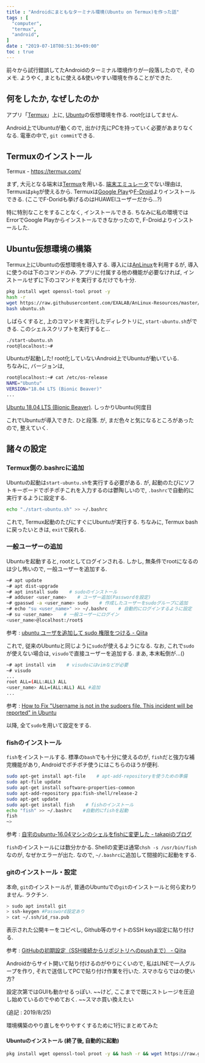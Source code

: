 ```yaml
---
title : "Androidにまともなターミナル環境(Ubuntu on Termux)を作った話"
tags : [
  "computer",
  "termux",
  "android",
]
date : "2019-07-18T08:51:36+09:00"
toc : true
---
```


前々から試行錯誤してたAndroidのターミナル環境作りが一段落したので, 
そのメモ. ようやく, まともに使える&使いやすい環境を作ることができた.
<!--more-->



## 何をしたか, なぜしたのか

アプリ「[Termux](https://termux.com/)」上に, [Ubuntu](https://ubuntu.com/)の仮想環境を作る. root化はしてません.   

Android上でUbuntuが動くので, 出かけ先にPCを持っていく必要があまりなくなる. 電車の中で, ``git commit``できる.   

## Termuxのインストール

Termux - https://termux.com/

まず, 大元となる端末は[Termux](https://termux.com/)を用いる. [端末エミュレータ](https://play.google.com/store/apps/details?id=jackpal.androidterm&hl=ja)でない理由は, Termuxは``pkg``が使えるから.
Termuxは[Google Play](https://play.google.com/store/apps/details?id=com.termux)や[F-Droid](https://f-droid.org/packages/com.termux/)よりインストールできる. (ここでF-Doridも挙げるのはHUAWEIユーザーだから...?)

特に特別なことをすることなく, インストールできる. ちなみに私の環境ではErrorでGoogle Playからインストールできなかったので, F-Droidよりインストールした.

## Ubuntu仮想環境の構築

Termux上にUbuntuの仮想環境を導入する. 導入には[AnLinux](https://github.com/EXALAB/AnLinux-App)を利用するが, 導入に使うのは下のコマンドのみ. アプリに付属する他の機能が必要なければ, インストールせずに下のコマンドを実行するだけでも十分.

```sh
pkg install wget openssl-tool proot -y
hash -r
wget https://raw.githubusercontent.com/EXALAB/AnLinux-Resources/master/Scripts/Installer/Ubuntu/ubuntu.sh
bash ubuntu.sh
```
しばらくすると, 上のコマンドを実行したディレクトリに, ``start-ubuntu.sh``ができる. このシェルスクリプトを実行すると...

```sh
./start-ubuntu.sh
root@localhost:~# 
```

Ubuntuが起動した! root化していないAndroid上でUbuntuが動いている.   
ちなみに, バージョンは, 

```sh
root@localhost:~# cat /etc/os-release
NAME="Ubuntu"
VERSION="18.04 LTS (Bionic Beaver)"
...
```

[Ubuntu 18.04 LTS (Bionic Beaver)](http://releases.ubuntu.com/18.04/). しっかりUbuntu(何度目

これでUbuntuが導入できた. ひと段落. が, まだ色々と気になるところがあったので, 整えていく.

## 諸々の設定

### Termux側の.bashrcに追加

Ubuntuの起動は``start-ubuntu.sh``を実行する必要がある. が, 起動のたびにソフトキーボードでポチポチこれを入力するのは鬱陶しいので, ``.bashrc``で自動的に実行するように設定する.

```sh
echo "./start-ubuntu.sh" >> ~/.bashrc
```

これで, Termux起動のたびにすぐにUbuntuが実行する. ちなみに, Termux bashに戻ったいときは, ``exit``で戻れる.

### 一般ユーザーの追加

Ubuntuを起動すると, rootとしてログインされる. しかし, 無条件でrootになるのは少し怖いので, 一般ユーザーを追加する.

```sh
~# apt update
~# apt dist-upgrade
~# apt install sudo    # sudoのインストール
~# adduser <user_name>    # ユーザー追加(Passwordを設定)
~# gpasswd -a <user_name> sudo    # 作成したユーザーをsudoグループに追加
~# echo "su <user_name>" >> ~/.bashrc    # 自動的にログインするように設定
~# su <user_name>    # 一般ユーザーにログイン
<user_name>@localhost:/root$ 
```

参考 : [ubuntu ユーザを追加して sudo 権限をつける - Qiita](https://qiita.com/white_aspara25/items/c1b9d02310b4731bfbaa)

これで, 従来のUbuntuと同じように``sudo``が使えるようになる.
なお, これで``sudo``が使えない場合は, ``visudo``で直接ユーザーを追加する. まあ, 本末転倒が...()

```sh
~# apt install vim    # visudoにはvimなどが必要
~# visudo
...
root ALL=(ALL:ALL) ALL
<user_name> ALL=(ALL:ALL) ALL #追加
...
```

参考 : [How to Fix "Username is not in the sudoers file. This incident will be reported" in Ubuntu](https://www.tecmint.com/fix-user-is-not-in-the-sudoers-file-the-incident-will-be-reported-ubuntu/)

以降, 全て``sudo``を用いて設定をする.

### fishのインストール

``fish``をインストールする. 標準の``bash``でも十分に使えるのが, ``fish``だと強力な補完機能があり, Androidでポチポチ使うにはこちらのほうが便利.

```sh
sudo apt-get install apt-file    # apt-add-repositoryを使うための準備
sudo apt-file update
sudo apt-get install software-properties-common
sudo apt-add-repository ppa:fish-shell/release-2
sudo apt-get update
sudo apt-get install fish    # fishのインストール
echo "fish" >> ~/.bashrc    #自動的にfishを起動
fish
~>
```

参考 : [自宅のubuntu-16.04マシンのシェルをfishに変更した - takapiのブログ](http://takapi86.hatenablog.com/entry/2017/05/28/124642)

``fish``のインストールには数分かかる. Shellの変更は通常``chsh -s /usr/bin/fish``なのが, なぜかエラーが出た. なので, ``~/.bashrc``に追加して間接的に起動をする.

### gitのインストール・設定

本命, ``git``のインストールが, 普通のUbuntuでの``git``のインストールと何ら変わりません. ラクチン.

```sh
> sudo apt install git
> ssh-keygen #Password設定あり
> cat ~/.ssh/id_rsa.pub
```
表示された公開キーをコピペし, Github等のサイトのSSH keys設定に貼り付ける.

参考 : [GitHubの初期設定（SSH接続からリポジトリへのpushまで） - Qiita](https://qiita.com/drapon/items/441e18452b25060d61f1)

Androidからサイト開いて貼り付けるのがやりにくいので, 私はLINEで一人グループを作り, それで送信してPCで貼り付け作業を行いた. スマホならではの使い方?

設定次第ではGUIも動かせるっぽい. ~~けど, ここまでで既にストレージを圧迫し始めているのでやめておく. ~~スマホ買い換えたい

(追記 : 2019/8/25)

環境構築のやり直しをやりやすくするために1行にまとめてみた

#### Ubuntuのインストール (終了後, 自動的に起動)

```sh
pkg install wget openssl-tool proot -y && hash -r && wget https://raw.githubusercontent.com/EXALAB/AnLinux-Resources/master/Scripts/Installer/Ubuntu/ubuntu.sh && bash ubuntu.sh && echo "./start-ubuntu.sh" >> ~/.bashrc && ./start-ubuntu.sh
```
